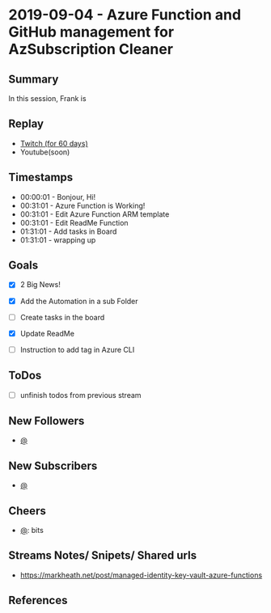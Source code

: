 
# 2019-09-04 - Azure Function and GitHub management for AzSubscription Cleaner

Summary
-------

In this session, Frank is 

Replay
------

- [Twitch (for 60 days)](https://www.twitch.tv/videos/)
- Youtube(soon)


Timestamps
--------

- 00:00:01 - Bonjour, Hi!
- 00:31:01 - Azure Function is Working!
- 00:31:01 - Edit Azure Function ARM template
- 00:31:01 - Edit ReadMe Function
- 01:31:01 - Add tasks in Board
- 01:31:01 - wrapping up


Goals
-----

- [X] 2 Big News!
- [X] Add the Automation in a sub Folder
- [ ] Create tasks in the board
- [X] Update ReadMe
- [ ] Instruction to add tag in Azure CLI



ToDos
-----
- [ ] unfinish todos from previous stream


New Followers
-------------

- [@](https://www.twitch.tv/)


New Subscribers
---------------

- [@](https://www.twitch.tv/)



Cheers
------

- [@](https://www.twitch.tv/):  bits



Streams Notes/ Snipets/ Shared urls
-----------------------------------

- https://markheath.net/post/managed-identity-key-vault-azure-functions


References
----------

